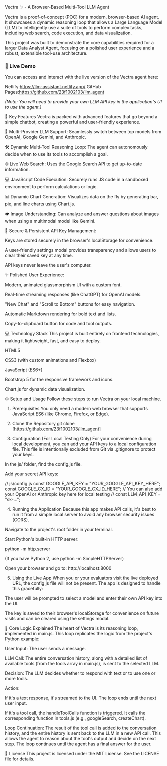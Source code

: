 Vectra ✨ - A Browser-Based Multi-Tool LLM Agent

Vectra is a proof-of-concept (POC) for a modern, browser-based AI agent. It showcases a dynamic reasoning loop that allows a Large Language Model (LLM) to intelligently use a suite of tools to perform complex tasks, including web search, code execution, and data visualization.

This project was built to demonstrate the core capabilities required for a larger Data Analyst Agent, focusing on a polished user experience and a robust, extensible tool-use architecture.


### 🚀 Live Demo

You can access and interact with the live version of the Vectra agent here:

Netlify:https://llm-assistant.netlify.app/
GitHub Pages:https://github.com/23f1002103/llm_agent

*(Note: You will need to provide your own LLM API key in the application's UI to use the agent.)*



🚀 Key Features
Vectra is packed with advanced features that go beyond a simple chatbot, creating a powerful and user-friendly experience.

🧠 Multi-Provider LLM Support: Seamlessly switch between top models from OpenAI, Google Gemini, and Anthropic.

🛠️ Dynamic Multi-Tool Reasoning Loop: The agent can autonomously decide when to use its tools to accomplish a goal.

🌐 Live Web Search: Uses the Google Search API to get up-to-date information.

💻 JavaScript Code Execution: Securely runs JS code in a sandboxed environment to perform calculations or logic.

📊 Dynamic Chart Generation: Visualizes data on the fly by generating bar, pie, and line charts using Chart.js.

👁️ Image Understanding: Can analyze and answer questions about images when using a multimodal model like Gemini.

🔐 Secure & Persistent API Key Management:

Keys are stored securely in the browser's localStorage for convenience.

A user-friendly settings modal provides transparency and allows users to clear their saved key at any time.

API keys never leave the user's computer.

✨ Polished User Experience:

Modern, animated glassmorphism UI with a custom font.

Real-time streaming responses (like ChatGPT) for OpenAI models.

"New Chat" and "Scroll to Bottom" buttons for easy navigation.

Automatic Markdown rendering for bold text and lists.

Copy-to-clipboard button for code and tool outputs.

💻 Technology Stack
This project is built entirely on frontend technologies, making it lightweight, fast, and easy to deploy.

HTML5

CSS3 (with custom animations and Flexbox)

JavaScript (ES6+)

Bootstrap 5 for the responsive framework and icons.

Chart.js for dynamic data visualization.

⚙️ Setup and Usage
Follow these steps to run Vectra on your local machine.

1. Prerequisites
You only need a modern web browser that supports JavaScript ES6 (like Chrome, Firefox, or Edge).

2. Clone the Repository
git clone [https://github.com/23f1002103/llm_agent]

3. Configuration (For Local Testing Only)
For your convenience during local development, you can add your API keys to a local configuration file. This file is intentionally excluded from Git via .gitignore to protect your keys.

In the js/ folder, find the config.js file.

Add your secret API keys:

// js/config.js
const GOOGLE_API_KEY = "YOUR_GOOGLE_API_KEY_HERE";
const GOOGLE_CX_ID = "YOUR_GOOGLE_CX_ID_HERE";
// You can also add your OpenAI or Anthropic key here for local testing
// const LLM_API_KEY = "sk-..."; 

4. Running the Application
Because this app makes API calls, it's best to run it from a simple local server to avoid any browser security issues (CORS).

Navigate to the project's root folder in your terminal.

Start Python's built-in HTTP server:

python -m http.server

(If you have Python 2, use python -m SimpleHTTPServer)

Open your browser and go to: http://localhost:8000

5. Using the Live App
When you or your evaluators visit the live deployed URL, the config.js file will not be present. The app is designed to handle this gracefully:

The user will be prompted to select a model and enter their own API key into the UI.

The key is saved to their browser's localStorage for convenience on future visits and can be cleared using the settings modal.

🧠 Core Logic Explained
The heart of Vectra is its reasoning loop, implemented in main.js. This loop replicates the logic from the project's Python example:

User Input: The user sends a message.

LLM Call: The entire conversation history, along with a detailed list of available tools (from the tools array in main.js), is sent to the selected LLM.

Decision: The LLM decides whether to respond with text or to use one or more tools.

Action:

If it's a text response, it's streamed to the UI. The loop ends until the next user input.

If it's a tool call, the handleToolCalls function is triggered. It calls the corresponding function in tools.js (e.g., googleSearch, createChart).

Loop Continuation: The result of the tool call is added to the conversation history, and the entire history is sent back to the LLM in a new API call. This allows the agent to reason about the tool's output and decide on the next step. The loop continues until the agent has a final answer for the user.

📜 License
This project is licensed under the MIT License. See the LICENSE file for details.